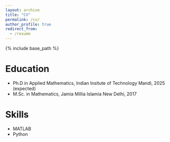 ```yaml
---
layout: archive
title: "CV"
permalink: /cv/
author_profile: true
redirect_from:
  - /resume
---
```


{% include base_path %}

Education
======
* Ph.D in Applied Mathematics, Indian Insitute of Technology Mandi, 2025 (expected)
* M.Sc. in Mathematics, Jamia Millia Islamia New Delhi, 2017

Skills
======
* MATLAB
* Python


